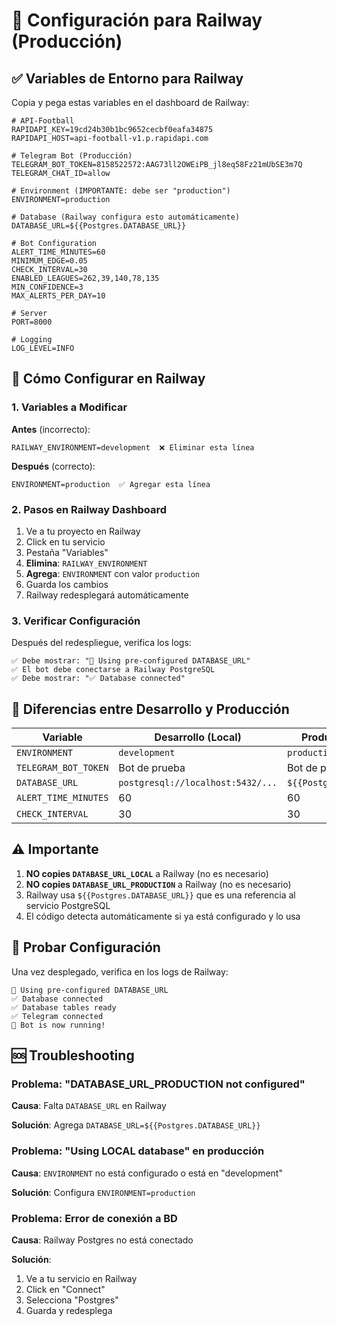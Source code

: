 # 🚂 Configuración para Railway (Producción)

## ✅ Variables de Entorno para Railway

Copia y pega estas variables en el dashboard de Railway:

```env
# API-Football
RAPIDAPI_KEY=19cd24b30b1bc9652cecbf0eafa34875
RAPIDAPI_HOST=api-football-v1.p.rapidapi.com

# Telegram Bot (Producción)
TELEGRAM_BOT_TOKEN=8158522572:AAG73ll2OWEiPB_jl8eq58Fz21mUbSE3m7Q
TELEGRAM_CHAT_ID=allow

# Environment (IMPORTANTE: debe ser "production")
ENVIRONMENT=production

# Database (Railway configura esto automáticamente)
DATABASE_URL=${{Postgres.DATABASE_URL}}

# Bot Configuration
ALERT_TIME_MINUTES=60
MINIMUM_EDGE=0.05
CHECK_INTERVAL=30
ENABLED_LEAGUES=262,39,140,78,135
MIN_CONFIDENCE=3
MAX_ALERTS_PER_DAY=10

# Server
PORT=8000

# Logging
LOG_LEVEL=INFO
```

## 🔧 Cómo Configurar en Railway

### 1. Variables a Modificar

**Antes** (incorrecto):
```env
RAILWAY_ENVIRONMENT=development  ❌ Eliminar esta línea
```

**Después** (correcto):
```env
ENVIRONMENT=production  ✅ Agregar esta línea
```

### 2. Pasos en Railway Dashboard

1. Ve a tu proyecto en Railway
2. Click en tu servicio
3. Pestaña "Variables"
4. **Elimina**: `RAILWAY_ENVIRONMENT`
5. **Agrega**: `ENVIRONMENT` con valor `production`
6. Guarda los cambios
7. Railway redesplegará automáticamente

### 3. Verificar Configuración

Después del redespliegue, verifica los logs:
```
✅ Debe mostrar: "🔧 Using pre-configured DATABASE_URL"
✅ El bot debe conectarse a Railway PostgreSQL
✅ Debe mostrar: "✅ Database connected"
```

## 🎯 Diferencias entre Desarrollo y Producción

| Variable | Desarrollo (Local) | Producción (Railway) |
|----------|-------------------|----------------------|
| `ENVIRONMENT` | `development` | `production` |
| `TELEGRAM_BOT_TOKEN` | Bot de prueba | Bot de producción |
| `DATABASE_URL` | `postgresql://localhost:5432/...` | `${{Postgres.DATABASE_URL}}` |
| `ALERT_TIME_MINUTES` | 60 | 60 |
| `CHECK_INTERVAL` | 30 | 30 |

## ⚠️ Importante

1. **NO copies `DATABASE_URL_LOCAL`** a Railway (no es necesario)
2. **NO copies `DATABASE_URL_PRODUCTION`** a Railway (no es necesario)
3. Railway usa `${{Postgres.DATABASE_URL}}` que es una referencia al servicio PostgreSQL
4. El código detecta automáticamente si ya está configurado y lo usa

## 🧪 Probar Configuración

Una vez desplegado, verifica en los logs de Railway:

```
🔧 Using pre-configured DATABASE_URL
✅ Database connected
✅ Database tables ready
✅ Telegram connected
🚀 Bot is now running!
```

## 🆘 Troubleshooting

### Problema: "DATABASE_URL_PRODUCTION not configured"

**Causa**: Falta `DATABASE_URL` en Railway

**Solución**: Agrega `DATABASE_URL=${{Postgres.DATABASE_URL}}`

### Problema: "Using LOCAL database" en producción

**Causa**: `ENVIRONMENT` no está configurado o está en "development"

**Solución**: Configura `ENVIRONMENT=production`

### Problema: Error de conexión a BD

**Causa**: Railway Postgres no está conectado

**Solución**: 
1. Ve a tu servicio en Railway
2. Click en "Connect" 
3. Selecciona "Postgres"
4. Guarda y redesplega

